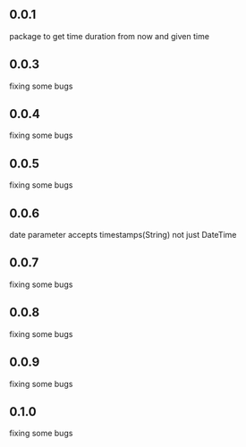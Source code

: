 ## 0.0.1

package to get time duration from now and given time

## 0.0.3

fixing some bugs

## 0.0.4

fixing some bugs

## 0.0.5

fixing some bugs

## 0.0.6

date parameter accepts timestamps(String) not just DateTime

## 0.0.7

fixing some bugs

## 0.0.8

fixing some bugs

## 0.0.9

fixing some bugs

## 0.1.0

fixing some bugs
